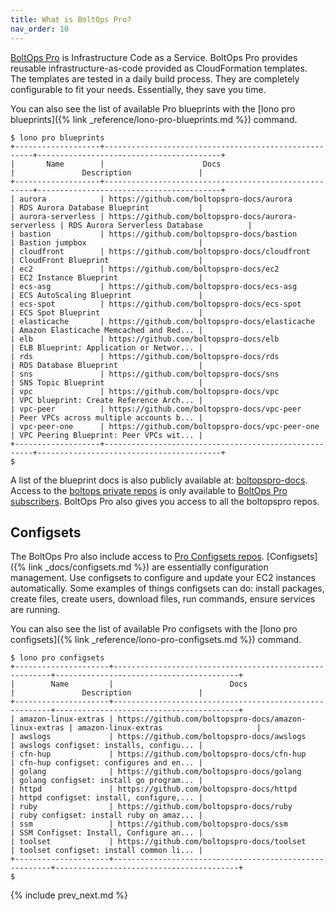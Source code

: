 ```yaml
---
title: What is BoltOps Pro?
nav_order: 10
---
```


[BoltOps Pro](https://www.boltops.com/pro) is Infrastructure Code as a Service. BoltOps Pro provides reusable infrastructure-as-code provided as CloudFormation templates.  The templates are tested in a daily build process. They are completely configurable to fit your needs. Essentially, they save you time.

You can also see the list of available Pro blueprints with the [lono pro blueprints]({% link _reference/lono-pro-blueprints.md %}) command.

    $ lono pro blueprints
    +-------------------+------------------------------------------------------+-----------------------------------------+
    |       Name        |                      Docs                            |               Description               |
    +-------------------+------------------------------------------------------+-----------------------------------------+
    | aurora            | https://github.com/boltopspro-docs/aurora            | RDS Aurora Database Blueprint           |
    | aurora-serverless | https://github.com/boltopspro-docs/aurora-serverless | RDS Aurora Serverless Database          |
    | bastion           | https://github.com/boltopspro-docs/bastion           | Bastion jumpbox                         |
    | cloudfront        | https://github.com/boltopspro-docs/cloudfront        | CloudFront Blueprint                    |
    | ec2               | https://github.com/boltopspro-docs/ec2               | EC2 Instance Blueprint                  |
    | ecs-asg           | https://github.com/boltopspro-docs/ecs-asg           | ECS AutoScaling Blueprint               |
    | ecs-spot          | https://github.com/boltopspro-docs/ecs-spot          | ECS Spot Blueprint                      |
    | elasticache       | https://github.com/boltopspro-docs/elasticache       | Amazon Elasticache Memcached and Red... |
    | elb               | https://github.com/boltopspro-docs/elb               | ELB Blueprint: Application or Networ... |
    | rds               | https://github.com/boltopspro-docs/rds               | RDS Database Blueprint                  |
    | sns               | https://github.com/boltopspro-docs/sns               | SNS Topic Blueprint                     |
    | vpc               | https://github.com/boltopspro-docs/vpc               | VPC blueprint: Create Reference Arch... |
    | vpc-peer          | https://github.com/boltopspro-docs/vpc-peer          | Peer VPCs across multiple accounts b... |
    | vpc-peer-one      | https://github.com/boltopspro-docs/vpc-peer-one      | VPC Peering Blueprint: Peer VPCs wit... |
    +-------------------+------------------------------------------------------+-----------------------------------------+
    $

A list of the blueprint docs is also publicly available at: [boltopspro-docs](https://github.com/boltopspro-docs).  Access to the [boltops private repos](https://github.com/boltopspro) is only available to [BoltOps Pro subscribers](https://www.boltops.com/pro). BoltOps Pro also gives you access to all the boltopspro repos.

## Configsets

The BoltOps Pro also include access to [Pro Configsets repos](https://github.com/search?q=topic%3Alono-configset+org%3Aboltopspro-docs&type=Repositories).  [Configsets]({% link _docs/configsets.md %}) are essentially configuration management.  Use configsets to configure and update your EC2 instances automatically.  Some examples of things configsets can do: install packages, create files, create users, download files, run commands, ensure services are running.

You can also see the list of available Pro configsets with the [lono pro configsets]({% link _reference/lono-pro-configsets.md %}) command.

    $ lono pro configsets
    +---------------------+--------------------------------------------------------+-----------------------------------------+
    |        Name         |                          Docs                          |               Description               |
    +---------------------+--------------------------------------------------------+-----------------------------------------+
    | amazon-linux-extras | https://github.com/boltopspro-docs/amazon-linux-extras | amazon-linux-extras                     |
    | awslogs             | https://github.com/boltopspro-docs/awslogs             | awslogs configset: installs, configu... |
    | cfn-hup             | https://github.com/boltopspro-docs/cfn-hup             | cfn-hup configset: configures and en... |
    | golang              | https://github.com/boltopspro-docs/golang              | golang configset: install go program... |
    | httpd               | https://github.com/boltopspro-docs/httpd               | httpd configset: install, configure,... |
    | ruby                | https://github.com/boltopspro-docs/ruby                | ruby configset: install ruby on amaz... |
    | ssm                 | https://github.com/boltopspro-docs/ssm                 | SSM Configset: Install, Configure an... |
    | toolset             | https://github.com/boltopspro-docs/toolset             | toolset configset: install common li... |
    +---------------------+--------------------------------------------------------+-----------------------------------------+
    $

{% include prev_next.md %}
